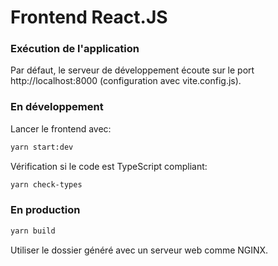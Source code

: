 # Frontend React.JS

### Exécution de l'application

Par défaut, le serveur de développement écoute sur le port http://localhost:8000 (configuration avec vite.config.js).

### En développement

Lancer le frontend avec:

```sh
yarn start:dev
```

Vérification si le code est TypeScript compliant:

```sh
yarn check-types
```

### En production

```sh
yarn build
```

Utiliser le dossier généré avec un serveur web comme NGINX.
